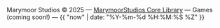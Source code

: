 

Marymoor Studios &copy; 2025
&mdash;
[MarymoorStudios Core Library](https://github.com/MarymoorStudios/Core)
&mdash;
Games (coming soon!)
&mdash;
{{ "now" | date: "%Y-%m-%d %H:%M:%S %Z" }}
